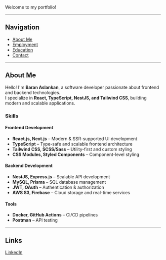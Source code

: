 Welcome to my portfolio!

---

## Navigation  
- [About Me](index.md)  
- [Employment](employment.md)  
- [Education](education.md)  
- [Contact](contact.md)  

---

## About Me  

Hello! I'm **Baran Aslankan**, a software developer passionate about frontend and backend technologies.  
I specialize in **React, TypeScript, NestJS, and Tailwind CSS**, building modern and scalable applications.  

### Skills  
#### **Frontend Development**  
- **React.js, Next.js** – Modern & SSR-supported UI development  
- **TypeScript** – Type-safe and scalable frontend architecture  
- **Tailwind CSS, SCSS/Sass** – Utility-first and custom styling  
- **CSS Modules, Styled Components** – Component-level styling  


#### **Backend Development**  
- **NestJS, Express.js** – Scalable API development  
- **MySQL, Prisma** – SQL database management  
- **JWT, OAuth** – Authentication & authorization  
- **AWS S3, Firebase** – Cloud storage and real-time services

#### **Tools**
- **Docker, GitHub Actions** – CI/CD pipelines  
- **Postman** – API testing 

---

## Links  
[LinkedIn](https://www.linkedin.com/in/baran-aslankan-220a23196/)  
